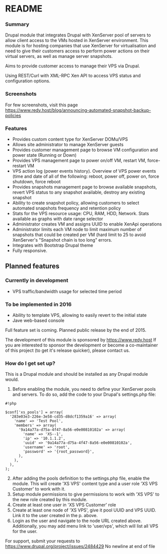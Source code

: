 # README #

### Summary ###

Drupal module that integrates Drupal with XenServer pool of servers to allow client access to the VMs hosted in XenServer environment.
This module is for hosting companies that use XenServer for virtualisation and need to give their customers access to perform power actions on their virtual servers, as well as manage server snapshots.

Aims to provide customer access to manage their VPS via Drupal.

Using REST/Curl with XML-RPC Xen API to access VPS status and configuration options.

### Screenshots ###
For few screenshots, visit this page
https://www.redy.host/blog/announcing-automated-snapshot-backup-policies

### Features ###

* Provides custom content type for XenServer DOMu/VPS
* Allows site administrator to manage XenServer guests
* Provides customer management page to browse VM configuration and power state (Running or Down)
* Provides VPS management page to power on/off VM, restart VM, force-restart VM
* VPS action log (power events history). Overview of VPS power events (time and date of all of the following: reboot, power off, power on, force shutdown, force reboot
* Provides snapshots management page to browse available snapshots, revert VPS status to any snapshot available, destroy any existing snapshot
* Ability to create snapshot policy, allowing customers to select automated snapshots frequency and retention policy
* Stats for the VPS resource usage: CPU, RAM, HDD, Network. Stats available as graphs with date range selector
* Administrator creates VM and assigns UUID to enable XenApi operations
* Administrator limits each VM node to limit maximum number of snapshots that could be created per VM (hard limit to 25 to avoid XenServer's "Snapshot chain is too long" errors.
* Integrates with Bootstrap Drupal theme
* Fully responsive.

## Planned features ##

### Currently in development ###

* VPS traffic/bandwidth usage for selected time period

### To be implemented in 2016 ###

* Ability to template VPS, allowing to easily revert to the initial state
* Jave web-based console

Full feature set is coming. Planned public release by the end of 2015.

The development of this module is sponsored by https://www.redy.host If you are interested to sponsor the development or become a co-maintainer of this project (to get it's release quicker), please contact us.

### How do I get set up? ###

This is a Drupal module and should be installed as any Drupal module would.
1. Before enabling the module, you need to define your XenServer pools and servers. To do so, add the code to your Drupal's settings.php file:

```
#!php

$conf['xs_pools'] = array(
  '283e03e3-226e-3e58-cd35-d8dcf1359a16' => array(
    'name' => 'Test Pool',
    'members' => array(
      '9a14a77a-d75a-4f47-8a56-e0e00810102a' => array(
        'name' => 'XS--1',
        'ip' => '10.1.1.2',
        'uuid' => '9a14a77a-d75a-4f47-8a56-e0e00810102a',
        'username' => 'root',
        'password' => '{root_password}',
      ),
    ),
  ),
);
```
2. After adding the pools definition to the settings.php file, enable the module. This will create 'XS VPS' content type and a user role 'XS VPS Customer' to work with it. 
3. Setup module permissions to give permissions to work with 'XS VPS' to the new role created by this module.
4. Create at least one user in 'XS VPS Customer' role
5. Create at least one node of 'XS VPS', give it pool UUID and VPS UUID. Link it to the user created in the p. above.
6. Login as the user and navigate to the node URL created above. Additionally, you may add menu link to 'user/vps', which will list all VPS for the user.

For support, submit your requests to https://www.drupal.org/project/issues/2484429
 No newline at end of file
